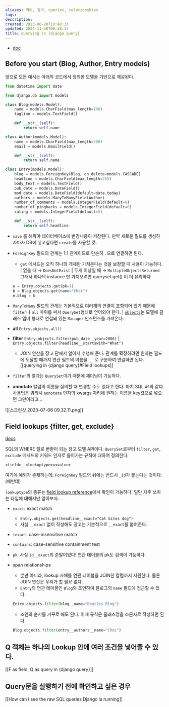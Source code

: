 ```yaml
---
aliases: 쿼리, 질의, queries, relationships
tags: 
description:
created: 2023-06-20T10:48:13
updated: 2024-11-30T00:18:17
title: querying in {django query}
---
```

- [doc](https://docs.djangoproject.com/en/4.2/topics/db/queries/)

## Before you start (Blog, Author, Entry models)

앞으로 모든 예시는 아래의 코드에서 정의한 모델을 기반으로 제공된다.

```python
from datetime import date

from django.db import models

class Blog(models.Model):
    name = models.CharField(max_length=100)
    tagline = models.TextField()

    def __str__(self):
        return self.name

class Author(models.Model):
    name = models.CharField(max_length=200)
    email = models.EmailField()

    def __str__(self):
        return self.name

class Entry(models.Model):
    blog = models.ForeignKey(Blog, on_delete=models.CASCADE)
    headline = models.CharField(max_length=255)
    body_text = models.TextField()
    pub_date = models.DateField()
    mod_date = models.DateField(default=date.today)
    authors = models.ManyToManyField(Author)
    number_of_comments = models.IntegerField(default=0)
    number_of_pingbacks = models.IntegerField(default=0)
    rating = models.IntegerField(default=5)

    def __str__(self):
        return self.headline
```

- `save` 를 해줘야 데이터베이스에 변경내용이 저장된다. 만약 새로운 필드를 생성하자마자 DB에 넣고싶다면 `create`를 사용할 것.
- `ForeignKey` 필드의 관계는 1:1 관계이므로 단순히 `.`으로 연결하면 된다.
	- `get` 메서드는 오직 하나의 개체만 가져온다는 것을 보장할 때 사용이 가능하다. | 없을 때 → `DoesNotExist` | 두개 이상일 때 → `MultipleObjectsReturned` 그래서 하나의 instance 만 가져오려면 queryset.get() 이 더 유리하다

	 ```python
	e = Entry.objects.get(pk=1)
	b = Blog.objects.get(name="Choi")
	e.blog = b
	```

- `ManyToMany` 필드의 관계는 기본적으로 여러개의 연결이 포함되어 있기 때문에  `filter`나 `all` 따위를 써서  `QuerySet`형태로 얻어와야 한다. | [`objects`](https://docs.djangoproject.com/en/4.2/ref/models/class/#django.db.models.Model.objects)는 모델에 클래스 멤버 형태로 연결돼 있는 `Manager` 인스턴스를 가져온다.
- **all** `Entry.objects.all()`
- **filter** `Entry.objects.filter(pub_date__year=2006)`  | `Entry.objects.filter(headline__startswith="What")`
	- JOIN 연산을 장고 단에서 알아서 수행해 준다. 관계를 확장하려면 원하는 필드에 도달할 때까지 연관 필드의 이름을 `__` 로 구분하여 연결하면 된다. [[querying in {django query}#Field lookups]]
- `filter`의 결과는 `QuerySet`이기 때문에 체이닝이 가능하다. 
- **annotate** 칼럼의 이름을 질의할 때 변경할 수도 있다고 한다. 마치 SQL `AS`와 같다. 사용법은 쿼리시 `annotate` 인자의 kwargs 자리에 원하는 이름을 key값으로 넣으면 그만이라고...

![[스크린샷 2023-07-06 09.32.11.png]]

## Field lookups {filter, get, exclude}

[docs](https://docs.djangoproject.com/en/4.2/ref/models/querysets/#id4)

SQL의 WHERE 절로 변환이 되는 장고 모델 API이다. `QuerySet`로부터  `filter`, `get`, `exclude` 메서드의 키워드 인자로 들어가는 규칙에 대하여 정의한다. 

```
<field>__<lookuptype>=<value>
```

여기에 예외가 존재하는데, `ForeignKey` 필드의 뒤에는 반드시 `_id`가 붙는다는 것이다. (에반데)

`lookuptype`의 종류는 [field lookup reference](https://docs.djangoproject.com/en/4.2/ref/models/querysets/#field-lookups)에서 확인이 가능하다. 일단 자주 쓰이는 타입에 대해서만 알아보자.

- `exact`: exact match
	- `Entry.objects.get(headline__exact="Cat bites dog")`
	- 사실 `__exact` 없이 작성해도 장고는 기본적으로 `__exact`를 붙여준다.
- `iexact`: case-insensitive match
- `contains`: case-sensitive containment test
- `pk`: 사실 `id__exact`의 준말이었다! 연관 테이블의 pk도 검색이 가능하다.
- span relationships
	- 뿐만 아니라, lookup 자체를 연관 테이블을 JOIN한 칼럼까지 지원한다. 물론 JOIN 연산은 우리가 할 필요 없다.
	- `Entry`의 연관 테이블인 `Blog`와 조인하여 블로그의 `name` 필드에 접근할 수 있다.

	 ```python
	Entry.objects.filter(blog__name="Beatles Blog")
	```

	- 조인의 순서를 거꾸로 해도 된다. 이때 규칙은 클래스명을 소문자로 작성하면 된다.

	```python
	Blog.objects.filter(entry__authors__name="Choi")
	```

## Q 객체는 하나의 Lookup 안에 여러 조건을 넣어줄 수 있다.

[[F as field, Q as query in {django query}]]

## Query문을 실행하기 전에 확인하고 싶은 경우

[[How can I see the raw SQL queries Django is running]]
